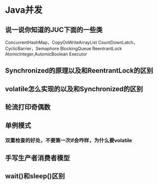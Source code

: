 # Java并发

## 说一说你知道的JUC下面的一些类

   ConcurrentHashMap，CopyOnWriteArrayList
   CountDownLatch，CyclicBarrier，Semaphore
   BlockingQueue
   ReentrantLock
   AtomicInteger,AutomicBoolean
   Executor

## Synchronized的原理以及和ReentrantLock的区别

## volatile怎么实现的以及和Synchronized的区别

## 轮流打印奇偶数

## 单例模式
 
### 双重检查的好处，不要第一次if会咋样，为什么要volatile

## 手写生产者消费者模型

## wait()和sleep()区别

## 
  

